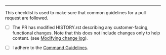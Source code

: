 

---

This checklist is used to make sure that common guidelines for a pull request are followed.

- [ ] The PR has modified HISTORY.rst describing any customer-facing, functional changes. Note that this does not include changes only to help content. (see [Modifying change log](https://github.com/Azure/azure-cli/tree/master/doc/authoring_command_modules#modify-change-log)).

- [ ] I adhere to the [Command Guidelines](https://github.com/Azure/azure-cli/blob/dev/doc/command_guidelines.md).
